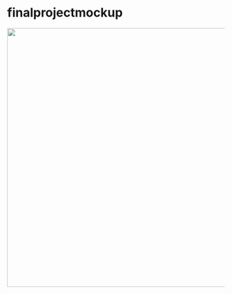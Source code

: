 # finalprojectmockup
<img src="https://raw.githubusercontent.com/ics-software-engineering/meteor-application-template/master/doc/meteor-application-template-youtube.png" width="600">
